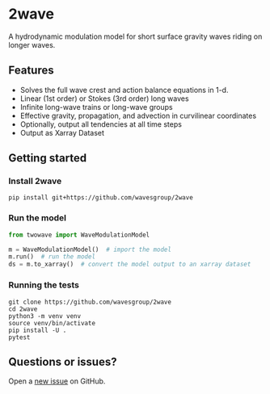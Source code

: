 # 2wave

A hydrodynamic modulation model for short surface gravity waves
riding on longer waves.

## Features

* Solves the full wave crest and action balance equations in 1-d.
* Linear (1st order) or Stokes (3rd order) long waves
* Infinite long-wave trains or long-wave groups
* Effective gravity, propagation, and advection in curvilinear coordinates
* Optionally, output all tendencies at all time steps
* Output as Xarray Dataset

## Getting started

### Install 2wave

```
pip install git+https://github.com/wavesgroup/2wave
```

### Run the model

```python
from twowave import WaveModulationModel

m = WaveModulationModel()  # import the model
m.run()  # run the model
ds = m.to_xarray()  # convert the model output to an xarray dataset
```

### Running the tests

```
git clone https://github.com/wavesgroup/2wave
cd 2wave
python3 -m venv venv
source venv/bin/activate
pip install -U .
pytest
```

## Questions or issues?

Open a [new issue](https://github.com/wavesgroup/2wave/issues/new) on GitHub.
